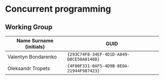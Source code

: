 # Concurrent programming

## Working Group

| Name Surname (initials) | GUID                                     |
| ----------------------- | ---------------------------------------- |
| Valentyn Bondarenko     | `{293C74F8-34EF-4D1D-A049-D8CE50A0146D}` |
| Oleksandr Tropets       | `{4F00F331-0AF5-4D9B-8E0A-21944F987423}` |****
